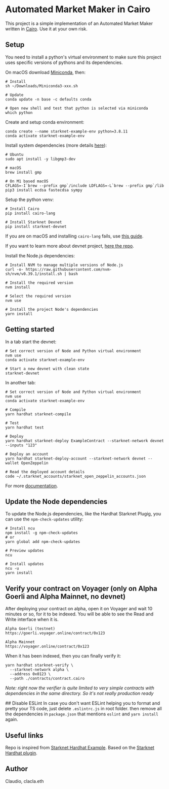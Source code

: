 # Automated Market Maker in Cairo
This project is a simple implementation of an Automated Market Maker written in [Cairo](https://www.cairo-lang.org/).
Use it at your own risk.


## Setup
You need to install a python's virtual environment to make sure this project uses specific versions of pythons and its dependencies.

On macOS download [Miniconda](https://docs.conda.io/en/latest/miniconda.html#macos-installers), then:
```
# Install
sh ~/Downloads/Miniconda3-xxx.sh 

# Update
conda update -n base -c defaults conda

# Open new shell and test that python is selected via miniconda
which python
```

Create and setup conda environment:
```
conda create --name starknet-example-env python=3.8.11
conda activate starknet-example-env
```

Install system dependencies (more details [here](https://www.cairo-lang.org/docs/quickstart.html)):
```
# Ubuntu
sudo apt install -y libgmp3-dev

# macOS
brew install gmp

# On M1 based macOS
CFLAGS=-I`brew --prefix gmp`/include LDFLAGS=-L`brew --prefix gmp`/lib pip3 install ecdsa fastecdsa sympy
```

Setup the python venv:
```
# Install Cairo
pip install cairo-lang

# Install Starknet Devnet
pip install starknet-devnet
```

If you are on macOS and installing `cairo-lang` fails, use [this guide](https://mirror.xyz/clacla.eth/obrY1Y89LjH4xrc4C0GR5OLudLpJq5dKClSsTJBOVFg).

If you want to learn more about devnet project, [here the repo](https://github.com/Shard-Labs/starknet-devnet).


Install the Node.js dependencies:
```
# Install NVM to manage multiple versions of Node.js
curl -o- https://raw.githubusercontent.com/nvm-sh/nvm/v0.39.1/install.sh | bash

# Install the required version
nvm install

# Select the required version
nvm use

# Install the project Node's dependencies
yarn install
```


## Getting started
In a tab start the devnet:
```
# Set correct version of Node and Python virtual environment
nvm use
conda activate starknet-example-env

# Start a new devnet with clean state
starknet-devnet
```

In another tab:
```
# Set correct version of Node and Python virtual environment
nvm use
conda activate starknet-example-env

# Compile
yarn hardhat starknet-compile

# Test
yarn hardhat test

# Deploy
yarn hardhat starknet-deploy ExampleContract --starknet-network devnet --inputs "123"

# Deploy an account
yarn hardhat starknet-deploy-account --starknet-network devnet --wallet OpenZeppelin

# Read the deployed account details
code ~/.starknet_accounts/starknet_open_zeppelin_accounts.json
```

For more [documentation](https://github.com/Shard-Labs/starknet-hardhat-plugin).


## Update the Node dependencies
To update the Node.js dependencies, like the Hardhat Starknet Plugig, you can use the `npm-check-updates` utility:
```
# Install ncu
npm install -g npm-check-updates
# or
yarn global add npm-check-updates

# Preview updates
ncu

# Install updates
ncu -u
yarn install
``` 


## Verify your contract on Voyager (only on Alpha Goerli and Alpha Mainnet, no devnet)
After deploying your contract on alpha, open it on Voyager and wait 10 minutes or so, for it to be indexed. You will be able to see the Read and Write interface when it is.
```
Alpha Goerli (testnet)
https://goerli.voyager.online/contract/0x123

Alpha Mainnet
https://voyager.online/contract/0x123
```

When it has been indexed, then you can finally verify it:
```
yarn hardhat starknet-verify \
  --starknet-network alpha \
  --address 0x0123 \
  --path ./contracts/contract.cairo
```

*Note: right now the verifier is quite limited to very simple contracts with dependencies in the same directory. So it's not really production ready*


## Disable ESLint
In case you don't want ESLint helping you to format and pretty your TS code, just delete `.eslintrc.js` in root folder. then remove all the dependencies in `package.json` that mentions `eslint` and `yarn install` again.


## Useful links
Repo is inspired from [Starknet Hardhat Example](https://github.com/Shard-Labs/starknet-hardhat-example).
Based on the [Starknet Hardhat plugin](https://github.com/Shard-Labs/starknet-hardhat-plugin).


## Author
Claudio, clacla.eth
